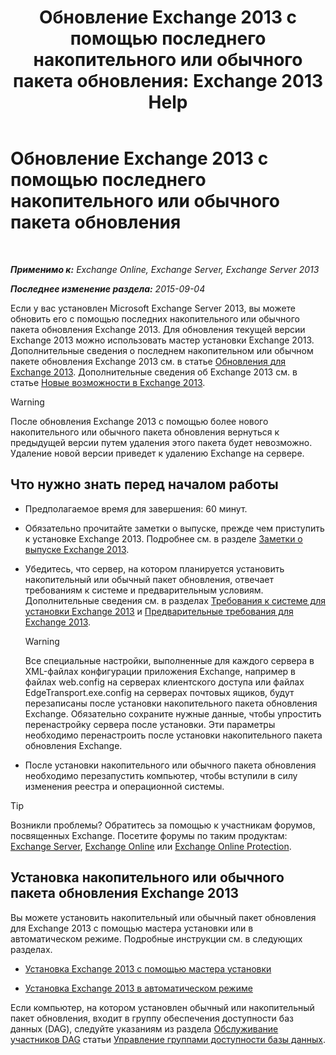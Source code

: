 ﻿---
title: 'Обновление Exchange 2013 с помощью последнего накопительного или обычного пакета обновления: Exchange 2013 Help'
TOCTitle: Обновление Exchange 2013 с помощью последнего накопительного или обычного пакета обновления
ms:assetid: 928a4a0b-0082-4d50-a696-bfaf2782f42d
ms:mtpsurl: https://technet.microsoft.com/ru-ru/library/JJ983803(v=EXCHG.150)
ms:contentKeyID: 52061275
ms.date: 04/30/2018
mtps_version: v=EXCHG.150
ms.translationtype: HT
---

# Обновление Exchange 2013 с помощью последнего накопительного или обычного пакета обновления

 

_**Применимо к:** Exchange Online, Exchange Server, Exchange Server 2013_

_**Последнее изменение раздела:** 2015-09-04_

Если у вас установлен Microsoft Exchange Server 2013, вы можете обновить его с помощью последних накопительного или обычного пакета обновления Exchange 2013. Для обновления текущей версии Exchange 2013 можно использовать мастер установки Exchange 2013. Дополнительные сведения о последнем накопительном или обычном пакете обновления Exchange 2013 см. в статье [Обновления для Exchange 2013](updates-for-exchange-2013-exchange-2013-help.md). Дополнительные сведения об Exchange 2013 см. в статье [Новые возможности в Exchange 2013](what-s-new-in-exchange-2013-exchange-2013-help.md).

> [!WARNING]  
> После обновления Exchange 2013 с помощью более нового накопительного или обычного пакета обновления вернуться к предыдущей версии путем удаления этого пакета будет невозможно. Удаление новой версии приведет к удалению Exchange на сервере.


## Что нужно знать перед началом работы

  - Предполагаемое время для завершения: 60 минут.

  - Обязательно прочитайте заметки о выпуске, прежде чем приступить к установке Exchange 2013. Подробнее см. в разделе [Заметки о выпуске Exchange 2013](release-notes-for-exchange-2013-exchange-2013-help.md).

  - Убедитесь, что сервер, на котором планируется установить накопительный или обычный пакет обновления, отвечает требованиям к системе и предварительным условиям. Дополнительные сведения см. в разделах [Требования к системе для установки Exchange 2013](exchange-2013-system-requirements-exchange-2013-help.md) и [Предварительные требования для Exchange 2013](exchange-2013-prerequisites-exchange-2013-help.md).
    
    > [!WARNING]  
    > Все специальные настройки, выполненные для каждого сервера в XML-файлах конфигурации приложения Exchange, например в файлах web.config на серверах клиентского доступа или файлах EdgeTransport.exe.config на серверах почтовых ящиков, будут перезаписаны после установки накопительного пакета обновления Exchange. Обязательно сохраните нужные данные, чтобы упростить перенастройку сервера после установки. Эти параметры необходимо перенастроить после установки накопительного пакета обновления Exchange.


  - После установки накопительного или обычного пакета обновления необходимо перезапустить компьютер, чтобы вступили в силу изменения реестра и операционной системы.

> [!TIP]  
> Возникли проблемы? Обратитесь за помощью к участникам форумов, посвященных Exchange. Посетите форумы по таким продуктам: <a href="https://go.microsoft.com/fwlink/p/?linkid=60612">Exchange Server</a>, <a href="https://go.microsoft.com/fwlink/p/?linkid=267542">Exchange Online</a> или <a href="https://go.microsoft.com/fwlink/p/?linkid=285351">Exchange Online Protection</a>.


## Установка накопительного или обычного пакета обновления Exchange 2013

Вы можете установить накопительный или обычный пакет обновления для Exchange 2013 с помощью мастера установки или в автоматическом режиме. Подробные инструкции см. в следующих разделах.

  - [Установка Exchange 2013 с помощью мастера установки](install-exchange-2013-using-the-setup-wizard-exchange-2013-help.md)

  - [Установка Exchange 2013 в автоматическом режиме](install-exchange-2013-using-unattended-mode-exchange-2013-help.md)

Если компьютер, на котором установлен обычный или накопительный пакет обновления, входит в группу обеспечения доступности баз данных (DAG), следуйте указаниям из раздела [Обслуживание участников DAG](managing-database-availability-groups-exchange-2013-help.md) статьи [Управление группами доступности базы данных](managing-database-availability-groups-exchange-2013-help.md).

